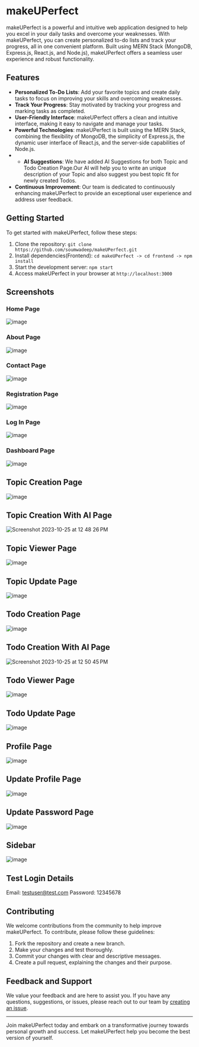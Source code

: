 # makeUPerfect

makeUPerfect is a powerful and intuitive web application designed to help you excel in your daily tasks and overcome your weaknesses. With makeUPerfect, you can create personalized to-do lists and track your progress, all in one convenient platform. Built using MERN Stack (MongoDB, Express.js, React.js, and Node.js), makeUPerfect offers a seamless user experience and robust functionality.

## Features

- **Personalized To-Do Lists**: Add your favorite topics and create daily tasks to focus on improving your skills and overcoming weaknesses.
- **Track Your Progress**: Stay motivated by tracking your progress and marking tasks as completed.
- **User-Friendly Interface**: makeUPerfect offers a clean and intuitive interface, making it easy to navigate and manage your tasks.
- **Powerful Technologies**: makeUPerfect is built using the MERN Stack, combining the flexibility of MongoDB, the simplicity of Express.js, the dynamic user interface of React.js, and the server-side capabilities of Node.js.
- - **AI Suggestions**: We have added AI Suggestions for both Topic and Todo Creation Page.Our AI will help you to write an unique description of your Topic and also suggest you best topic fit for newly created Todos.
- **Continuous Improvement**: Our team is dedicated to continuously enhancing makeUPerfect to provide an exceptional user experience and address user feedback.

## Getting Started

To get started with makeUPerfect, follow these steps:

1. Clone the repository: `git clone https://github.com/soumwadeep/makeUPerfect.git`
2. Install dependencies(Frontend): `cd makeUPerfect -> cd frontend -> npm install`
3. Start the development server: `npm start`
4. Access makeUPerfect in your browser at `http://localhost:3000`

## Screenshots

### Home Page
![image](https://github.com/soumwadeep/makeUPerfect/assets/69720515/5c0a49e3-a686-48b2-a59c-a849f1fb72f3)

### About Page
![image](https://github.com/soumwadeep/makeUPerfect/assets/69720515/1636e864-7500-429a-a50b-88b105e7ff24)

### Contact Page
![image](https://github.com/soumwadeep/makeUPerfect/assets/69720515/d43de358-1936-4cc0-b4ee-d0b36f59eb51)

### Registration Page
![image](https://github.com/soumwadeep/makeUPerfect/assets/69720515/a7fbf16a-75d4-4ad2-b07b-d3fe34689989)

### Log In Page
![image](https://github.com/soumwadeep/makeUPerfect/assets/69720515/5da77895-0ce3-413a-baf6-75392c24ee5b)

### Dashboard Page
![image](https://github.com/soumwadeep/makeUPerfect/assets/69720515/9db7e698-58f2-4255-a967-93b46ac03f64)

## Topic Creation Page
![image](https://github.com/soumwadeep/makeUPerfect/assets/69720515/b672936a-ad70-404b-8792-77968093879f)

## Topic Creation With AI Page
![Screenshot 2023-10-25 at 12 48 26 PM](https://github.com/soumwadeep/makeUPerfect/assets/69720515/01d99c9e-8db7-47a0-b981-602254332f12)

## Topic Viewer Page
![image](https://github.com/soumwadeep/makeUPerfect/assets/69720515/eff54e1e-bf7d-4aa2-aada-7963d2ae1a11)

## Topic Update Page
![image](https://github.com/soumwadeep/makeUPerfect/assets/69720515/76753723-2667-413b-9031-de291a6dea42)

## Todo Creation Page
![image](https://github.com/soumwadeep/makeUPerfect/assets/69720515/f6c4fc11-6313-47a2-8840-324d835b5d82)

## Todo Creation With AI Page
![Screenshot 2023-10-25 at 12 50 45 PM](https://github.com/soumwadeep/makeUPerfect/assets/69720515/0a86332c-abd6-4ae0-be23-7eb4c715d1b4)

## Todo Viewer Page
![image](https://github.com/soumwadeep/makeUPerfect/assets/69720515/d46c0fab-b53a-4951-a408-c50b815ad321)

## Todo Update Page
![image](https://github.com/soumwadeep/makeUPerfect/assets/69720515/d25fb9ee-653b-4332-9f2c-ddd0e6ae2b75)

## Profile Page
![image](https://github.com/soumwadeep/makeUPerfect/assets/69720515/05899eb9-9128-4278-a38f-cb2aa9de3c6b)

## Update Profile Page
![image](https://github.com/soumwadeep/makeUPerfect/assets/69720515/4fecc59f-ec38-458a-955c-4dc76b7767c3)

## Update Password Page
![image](https://github.com/soumwadeep/makeUPerfect/assets/69720515/dbb9ee83-dc1c-4c2a-9720-1528e9d8047d)

## Sidebar
![image](https://github.com/soumwadeep/makeUPerfect/assets/69720515/8adccc95-767a-4d8a-83fc-1b287d6d49a5)

## Test Login Details

Email: testuser@test.com
Password: 12345678

## Contributing

We welcome contributions from the community to help improve makeUPerfect. To contribute, please follow these guidelines:

1. Fork the repository and create a new branch.
2. Make your changes and test thoroughly.
3. Commit your changes with clear and descriptive messages.
4. Create a pull request, explaining the changes and their purpose.

## Feedback and Support

We value your feedback and are here to assist you. If you have any questions, suggestions, or issues, please reach out to our team by [creating an issue](https://github.com/soumwadeep/makeUPerfect/issues).

---

Join makeUPerfect today and embark on a transformative journey towards personal growth and success. Let makeUPerfect help you become the best version of yourself.
